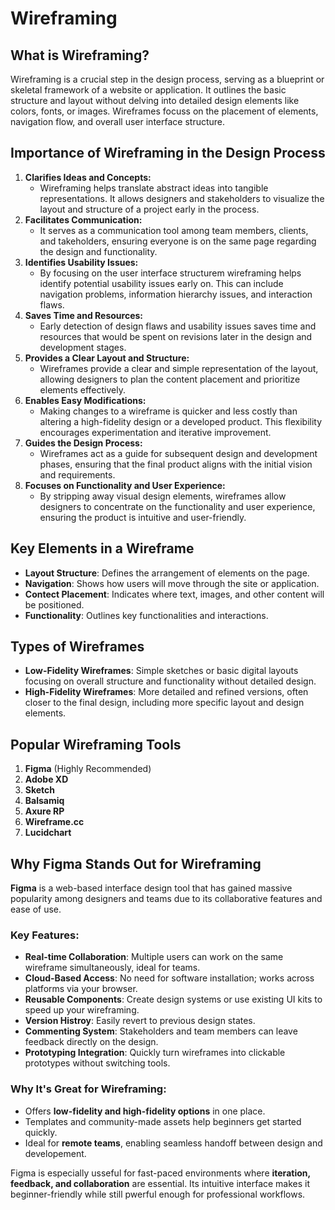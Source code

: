 # Wireframing

<section>
  <h1>What is Wireframing?</h1>
  <p>
    Wireframing is a crucial step in the design process, serving as a blueprint or skeletal framework of a website or application. It outlines the basic structure and layout without delving into detailed design elements like colors, fonts, or images. Wireframes focuss on the placement of elements, navigation flow, and overall user interface structure.
  </p>
</section>

<section>
  <h1>Importance of Wireframing in the Design Process</h1>
  <ol>
    <li>
      <strong>Clarifies Ideas and Concepts:</strong>
      <ul>
        <li>Wireframing helps translate abstract ideas into tangible representations. It allows designers and stakeholders to visualize the layout and structure of a project early in the process.</li>
      </ul>
    </li>
    <li>
      <strong>Facilitates Communication:</strong>
      <ul>
        <li>It serves as a communication tool among team members, clients, and takeholders, ensuring everyone is on the same page regarding the design and functionality.</li>
      </ul>
    </li>
    <li>
      <strong>Identifies Usability Issues:</strong>
      <ul>
        <li>By focusing on the user interface structurem wireframing helps identify potential usability issues early on. This can include navigation problems, information hierarchy issues, and interaction flaws.</li>
      </ul>
    </li>
    <li>
      <strong>Saves Time and Resources:</strong>
      <ul>
        <li>Early detection of design flaws and usability issues saves time and resources that would be spent on revisions later in the design and development stages.</li>
      </ul>
    </li>
    <li>
      <strong>Provides a Clear Layout and Structure:</strong>
      <ul>
        <li>Wireframes provide a clear and simple representation of the layout, allowing designers to plan the content placement and prioritize elements effectively.</li>
      </ul>
    </li>
    <li>
      <strong>Enables Easy Modifications:</strong>
      <ul>
        <li>Making changes to a wireframe is quicker and less costly than altering a high-fidelity design or a developed product. This flexibility encourages experimentation and iterative improvement.</li>
      </ul>
    </li>
    <li>
      <strong>Guides the Design Process:</strong>
      <ul>
        <li>Wireframes act as a guide for subsequent design and development phases, ensuring that the final product aligns with the initial vision and requirements.</li>
      </ul>
    </li>
    <li>
      <strong>Focuses on Functionality and User Experience:</strong>
      <ul>
        <li>By stripping away visual design elements, wireframes allow designers to concentrate on the functionality and user experience, ensuring the product is intuitive and user-friendly.</li>
      </ul>
    </li>
  </ol>
</section>

<section>
  <h1>Key Elements in a Wireframe</h1>
  <ul>
    <li><strong>Layout Structure</strong>: Defines the arrangement of elements on the page.</li>
    <li><strong>Navigation</strong>: Shows how users will move through the site or application.</li>
    <li><strong>Contect Placement</strong>: Indicates where text, images, and other content will be positioned.</li>
    <li><strong>Functionality</strong>: Outlines key functionalities and interactions.</li>
  </ul>
</section>

<section>
  <h1>Types of Wireframes</h1>
  <ul>
    <li><strong>Low-Fidelity Wireframes</strong>: Simple sketches or basic digital layouts focusing on overall structure and functionality without detailed design.</li>
    <li><strong>High-Fidelity Wireframes</strong>: More detailed and refined versions, often closer to the final design, including more specific layout and design elements.</li>
  </ul>
</section>

<section>
  <h1>Popular Wireframing Tools</h1>
  <ol>
    <li><strong>Figma</strong> (Highly Recommended) </li>
    <li><strong>Adobe XD</strong></li>
    <li><strong>Sketch</strong></li>
    <li><strong>Balsamiq</strong></li>
    <li><strong>Axure RP</strong></li>
    <li><strong>Wireframe.cc</strong></li>
    <li><strong>Lucidchart</strong></li>
  </ol>
    <div>
    <h2>Why Figma Stands Out for Wireframing</h2>
      <p>
        <strong>Figma</strong> is a web-based interface design tool that has gained massive popularity among designers and teams due to its collaborative features and ease of use.
      </p>
      <h3>
        Key Features:
      </h3>
      <ul>
        <li><strong>Real-time Collaboration</strong>: Multiple users can work on the same wireframe simultaneously, ideal for teams.</li>
        <li><strong>Cloud-Based Access</strong>: No need for software installation; works across platforms via your browser.</li>
        <li><strong>Reusable Components</strong>: Create design systems or use existing UI kits to speed up your wireframing.</li>
        <li><strong>Version Histroy</strong>: Easily revert to previous design states.</li>
        <li><strong>Commenting System</strong>: Stakeholders and team members can leave feedback directly on the design.</li>
        <li><strong>Prototyping Integration</strong>: Quickly turn wireframes into clickable prototypes without switching tools.</li>
      </ul>
      <h3>
        Why It's Great for Wireframing:
      </h3>
      <ul>
        <li>Offers <strong>low-fidelity and high-fidelity options</strong> in one place.</li>
        <li>Templates and community-made assets help beginners get started quickly.</li>
        <li>Ideal for <strong>remote teams</strong>, enabling seamless handoff between design and developement.</li>
      </ul>
      <p>
        Figma is especially usseful for fast-paced environments where <strong>iteration, feedback, and collaboration</strong> are essential. Its intuitive interface makes it beginner-friendly while still pwerful enough for professional workflows.
      </p>
    </div>
</section>
